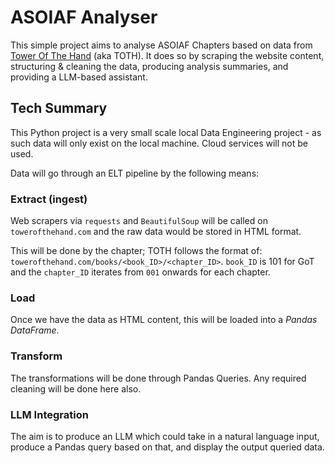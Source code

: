 # ASOIAF Analyser

This simple project aims to analyse ASOIAF Chapters based on data from [Tower Of The Hand](https://towerofthehand.com/) (aka TOTH). It does so by scraping the website content, structuring & cleaning the data, producing analysis summaries, and providing a LLM-based assistant.

## Tech Summary

This Python project is a very small scale local Data Engineering project - as such data will only exist on the local machine. Cloud services will not be used.

Data will go through an ELT pipeline by the following means:

### Extract (ingest)

Web scrapers via `requests` and `BeautifulSoup` will be called on `towerofthehand.com` and the raw data would be stored in HTML format.

This will be done by the chapter; TOTH follows the format of: `towerofthehand.com/books/<book_ID>/<chapter_ID>`. `book_ID` is 101 for GoT and the `chapter_ID` iterates from `001` onwards for each chapter.

### Load

Once we have the data as HTML content, this will be loaded into a *Pandas DataFrame*.

### Transform

The transformations will be done through Pandas Queries. Any required cleaning will be done here also.

### LLM Integration

The aim is to produce an LLM which could take in a natural language input, produce a Pandas query based on that, and display the output queried data.